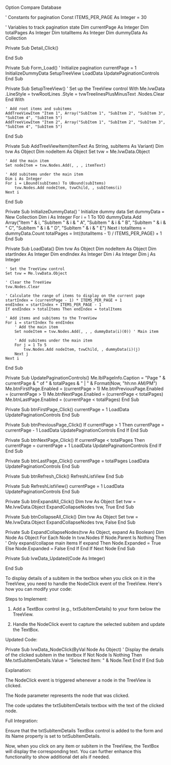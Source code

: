 Option Compare Database

' Constants for pagination
Const ITEMS_PER_PAGE As Integer = 30

' Variables to track pagination state
Dim currentPage As Integer
Dim totalPages As Integer
Dim totalItems As Integer
Dim dummyData As Collection

Private Sub Detail_Click()

End Sub

Private Sub Form_Load()
    ' Initialize pagination
    currentPage = 1
    InitializeDummyData
    SetupTreeView
    LoadData
    UpdatePaginationControls
End Sub


Private Sub SetupTreeView()
    ' Set up the TreeView control
    With Me.lvwData
        .LineStyle = tvwRootLines
        .Style = tvwTreelinesPlusMinusText
        .Nodes.Clear
    End With

    ' Add root items and subitems
    AddTreeViewItem "Item 1", Array("SubItem 1", "SubItem 2", "SubItem 3", "SubItem 4", "SubItem 5")
    AddTreeViewItem "Item 2", Array("SubItem 1", "SubItem 2", "SubItem 3", "SubItem 4", "SubItem 5")
End Sub

Private Sub AddTreeViewItem(itemText As String, subItems As Variant)
    Dim tvw As Object
    Dim nodeItem As Object
    Set tvw = Me.lvwData.Object

    ' Add the main item
    Set nodeItem = tvw.Nodes.Add(, , , itemText)

    ' Add subitems under the main item
    Dim i As Integer
    For i = LBound(subItems) To UBound(subItems)
        tvw.Nodes.Add nodeItem, tvwChild, , subItems(i)
    Next i
End Sub

Private Sub InitializeDummyData()
    ' Initialize dummy data
    Set dummyData = New Collection
    Dim i As Integer
    For i = 1 To 100
        dummyData.Add Array("Item " & i, "SubItem " & i & " A", "SubItem " & i & " B", "SubItem " & i & " C", "SubItem " & i & " D", "SubItem " & i & " E")
    Next i
    totalItems = dummyData.Count
    totalPages = Int((totalItems - 1) / ITEMS_PER_PAGE) + 1
End Sub

Private Sub LoadData()
    Dim tvw As Object
    Dim nodeItem As Object
    Dim startIndex As Integer
    Dim endIndex As Integer
    Dim i As Integer
    Dim j As Integer

    ' Set the TreeView control
    Set tvw = Me.lvwData.Object

    ' Clear the TreeView
    tvw.Nodes.Clear

    ' Calculate the range of items to display on the current page
    startIndex = (currentPage - 1) * ITEMS_PER_PAGE + 1
    endIndex = startIndex + ITEMS_PER_PAGE - 1
    If endIndex > totalItems Then endIndex = totalItems

    ' Add items and subitems to the TreeView
    For i = startIndex To endIndex
        ' Add the main item
        Set nodeItem = tvw.Nodes.Add(, , , dummyData(i)(0)) ' Main item
        
        ' Add subitems under the main item
        For j = 1 To 5
            tvw.Nodes.Add nodeItem, tvwChild, , dummyData(i)(j)
        Next j
    Next i
End Sub

Private Sub UpdatePaginationControls()
    Me.lblPageInfo.Caption = "Page " & currentPage & " of " & totalPages & " | " & Format(Now, "hh:nn AM/PM")
    Me.btnFirstPage.Enabled = (currentPage > 1)
    Me.btnPreviousPage.Enabled = (currentPage > 1)
    Me.btnNextPage.Enabled = (currentPage < totalPages)
    Me.btnLastPage.Enabled = (currentPage < totalPages)
End Sub

Private Sub btnFirstPage_Click()
    currentPage = 1
    LoadData
    UpdatePaginationControls
End Sub

Private Sub btnPreviousPage_Click()
    If currentPage > 1 Then
        currentPage = currentPage - 1
        LoadData
        UpdatePaginationControls
    End If
End Sub

Private Sub btnNextPage_Click()
    If currentPage < totalPages Then
        currentPage = currentPage + 1
        LoadData
        UpdatePaginationControls
    End If
End Sub

Private Sub btnLastPage_Click()
    currentPage = totalPages
    LoadData
    UpdatePaginationControls
End Sub

Private Sub btnRefresh_Click()
    RefreshListView
End Sub
 
Private Sub RefreshListView()
    currentPage = 1
    LoadData
    UpdatePaginationControls
End Sub

Private Sub btnExpandAll_Click()
    Dim tvw As Object
    Set tvw = Me.lvwData.Object
    ExpandCollapseNodes tvw, True
End Sub

Private Sub btnCollapseAll_Click()
    Dim tvw As Object
    Set tvw = Me.lvwData.Object
    ExpandCollapseNodes tvw, False
End Sub

Private Sub ExpandCollapseNodes(tvw As Object, expand As Boolean)
    Dim Node As Object
    For Each Node In tvw.Nodes
        If Node.Parent Is Nothing Then ' Only expand/collapse main items
            If expand Then
                Node.Expanded = True
            Else
                Node.Expanded = False
            End If
        End If
    Next Node
End Sub

Private Sub lvwData_Updated(Code As Integer)

End Sub







To display details of a subitem in the textbox when you click on it in the TreeView, you need to handle the NodeClick event of the TreeView. Here's how you can modify your code:

Steps to Implement:

1. Add a TextBox control (e.g., txtSubItemDetails) to your form below the TreeView.


2. Handle the NodeClick event to capture the selected subitem and update the TextBox.



Updated Code:

Private Sub lvwData_NodeClick(ByVal Node As Object)
    ' Display the details of the clicked subitem in the textbox
    If Not Node Is Nothing Then
        Me.txtSubItemDetails.Value = "Selected Item: " & Node.Text
    End If
End Sub

Explanation:

The NodeClick event is triggered whenever a node in the TreeView is clicked.

The Node parameter represents the node that was clicked.

The code updates the txtSubItemDetails textbox with the text of the clicked node.


Full Integration:

Ensure that the txtSubItemDetails TextBox control is added to the form and its Name property is set to txtSubItemDetails.

Now, when you click on any item or subitem in the TreeView, the TextBox will display the corresponding text. You can further enhance this functionality to show additional det
ails if needed.
